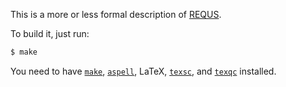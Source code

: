 This is a more or less formal description
of [REQUS](https://github.com/yegor256/requs).

To build it, just run:

```bash
$ make
```

You need to have
[`make`](https://www.gnu.org/software/make/),
[`aspell`](http://aspell.net/),
LaTeX,
[`texsc`](https://rubygems.org/gems/texsc),
and
[`texqc`](https://rubygems.org/gems/texqc)
installed.

